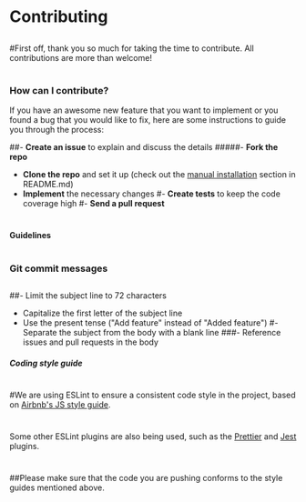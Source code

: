 # Contributing
##
#First off, thank you so much for taking the time to contribute. All contributions are more than welcome!
#
### How can I contribute?

If you have an awesome new feature that you want to implement or you found a bug that you would like to fix, here are some instructions to guide you through the process:

##- **Create an issue** to explain and discuss the details
#####- **Fork the repo**
- **Clone the repo** and set it up (check out the [manual installation](https://github.com/hagopj13/node-express-boilerplate#manual-installation) section in README.md)
- **Implement** the necessary changes
#- **Create tests** to keep the code coverage high
#- **Send a pull request**
#
#### Guidelines
#
### Git commit messages
##
##- Limit the subject line to 72 characters
- Capitalize the first letter of the subject line
- Use the present tense ("Add feature" instead of "Added feature")
#- Separate the subject from the body with a blank line
###- Reference issues and pull requests in the body

##### Coding style guide
#
#We are using ESLint to ensure a consistent code style in the project, based on [Airbnb's JS style guide](https://github.com/airbnb/javascript/tree/master/packages/eslint-config-airbnb-base).
#
Some other ESLint plugins are also being used, such as the [Prettier](https://github.com/prettier/eslint-plugin-prettier) and [Jest](https://github.com/jest-community/eslint-plugin-jest) plugins.
#
##Please make sure that the code you are pushing conforms to the style guides mentioned above.
